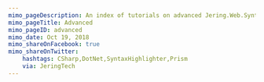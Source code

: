 ```yaml
---
mimo_pageDescription: An index of tutorials on advanced Jering.Web.SyntaxHighlighters.Prism topics.
mimo_pageTitle: Advanced
mimo_pageID: advanced
mimo_date: Oct 19, 2018
mimo_shareOnFacebook: true
mimo_shareOnTwitter:
    hashtags: CSharp,DotNet,SyntaxHighlighter,Prism
    via: JeringTech
---
```

